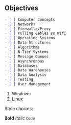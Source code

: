 ## Objectives
```markdown
- [ ] Computer Concepts
- [ ] Networks
- [ ] Firewalls/Proxy
- [ ] Pulling Cables vs Wifi 
- [ ] Operating Systems
- [ ] Data Structures
- [ ] Algorithms
- [ ] N-Tier Systems
- [ ] Message Queues
- [ ] Asynchronous
- [ ] Databases
- [ ] Data Warehouses
- [ ] Data Analysis
- [ ] Testing
- [ ] User Management

```
1. Windows
2. Linux

Style choices:

**Bold**
_Italic_
`Code`


